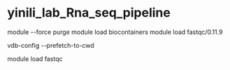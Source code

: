 # yinili_lab_Rna_seq_pipeline

module --force purge
module load biocontainers
module load fastqc/0.11.9

vdb-config --prefetch-to-cwd

module load fastqc
